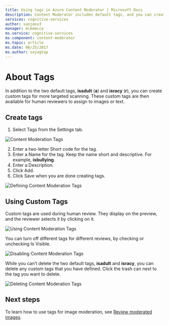 ```yaml
---
title: Using tags in Azure Content Moderator | Microsoft Docs
description: Content Moderator includes default tags, and you can create custom tags for moderating content specific to your business.
services: cognitive-services
author: sanjeev3
manager: mikemcca
ms.service: cognitive-services
ms.component: content-moderator
ms.topic: article
ms.date: 06/25/2017
ms.author: sajagtap
---
```


# About Tags #

In addition to the two default tags, **isadult** (**a**) and **isracy** (**r**), you can create custom tags for more targeted scanning. These custom tags are then available for human reviewers to assign to images or text.

## Create tags ##

1.	Select Tags from the Settings tab.

  ![Content Moderation Tags](images/tags-1.png)

2.	Enter a two-letter Short code for the tag.
3.	Enter a Name for the tag. Keep the name short and descriptive. For example, **isbullying**.
4.	Enter a Description.
5.	Click Add.
6.	Click Save when you are done creating tags.

![Defining Content Moderation Tags](images/tags-2-define.png)

## Using Custom Tags ##

Custom tags are used during human review. They display on the preview, and the reviewer selects it by clicking on it.

![Using Content Moderation Tags](images/tags-3-use.png)

You can turn off different tags for different reviews, by checking or unchecking Is Visible.
 
![Disabling Content Moderation Tags](images/tags-4-disable.png)

While you can’t delete the two default tags, **isadult** and **isracy**, you can delete any custom tags that you have defined. Click the trash can next to the tag you want to delete.

![Deleting Content Moderation Tags](images/tags-5-delete.png)

## Next steps ##

To learn how to use tags for image moderation, see [Review moderated images](Review-Moderated-Images.md).
